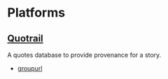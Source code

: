 # Platforms

## [Quotrail](https://www.quotrail.com)
A quotes database to provide provenance for a story.
- [groupurl](https://github.com/trustleast/groupurl)

